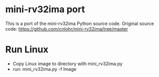 # mini-rv32ima port
This is a port of the mini-rv32ima Python source code.
Original source code: https://github.com/cnlohr/mini-rv32ima/tree/master

# Run Linux
- Copy Linux image to directory with mini_rv32ima.py
- run:
  mini_rv32ima.py -f Image